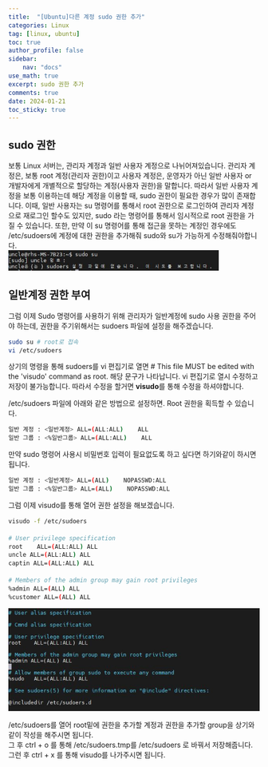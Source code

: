 ```yaml
---
title:  "[Ubuntu]다른 계정 sudo 권한 추가"
categories: Linux
tag: [linux, ubuntu]
toc: true
author_profile: false
sidebar:
    nav: "docs"
use_math: true
excerpt: sudo 권한 추가
comments: true
date: 2024-01-21
toc_sticky: true
---
```


## sudo 권한
보통 Linux 서버는, 관리자 계정과 일반 사용자 계정으로 나뉘어져있습니다. 관리자 계정은, 보통 root 계정(관리자 권한)이고 사용자 계정은, 운영자가 아닌 일반 사용자 or 개발자에게 개별적으로 할당하는 계정(사용자 권한)을 말합니다. 따라서 일반 사용자 계정을 보통 이용하는데 해당 계정을 이용할 때, sudo 권한이 필요한 경우가 많이 존재합니다. 이때, 일반 사용자는 su 명령어를 통해서 root 권한으로 로그인하여 관리자 계정으로 재로그인 할수도 있지만, sudo 라는 명령어를 통해서 임시적으로 root 권한을 가질 수 있습니다. 또한, 만약 이 su 명령어를 통해 접근을 못하는 계정인 경우에도 /etc/sudoers에 계정에 대한 권한을 추가해줘 sudo와 su가 가능하게 수정해줘야합니다.   
<img src="../../../assets/images/Linux/2024-01-21-sudoers/sudo 1.JPG" alt="sudo 1" style="zoom:80%;" />    

## 일반계정 권한 부여

그럼 이제 Sudo 명령어를 사용하기 위해 관리자가 일반계정에 sudo 사용 권한을 주어야 하는데, 권한을 주기위해서는 sudoers 파일에 설정을 해주겠습니다.   
```bash
sudo su # root로 접속
vi /etc/sudoers
```
상기의 명령을 통해 sudoers를 vi 편집기로 열면 # This file MUST be edited with the 'visudo' command as root. 해당 문구가 나타납니다. vi 편집기로 열시 수정하고 저장이 불가능합니다. 따라서 수정을 할거면 **visudo**를 통해 수정을 하셔야합니다.   


/etc/sudoers 파일에 아래와 같은 방법으로 설정하면. Root 권한을 획득할 수 있습니다.
```bash
일반 계정 : <일반계정> ALL=(ALL:ALL)    ALL
일반 그룹 : <%일반그룹> ALL=(ALL:ALL)    ALL
```
만약 sudo 명령어 사용시 비밀번호 입력이 필요없도록 하고 싶다면 하기와같이 하시면 됩니다.   
```bash
일반 계정 : <일반계정> ALL=(ALL)    NOPASSWD:ALL
일반 그룹 : <%일반그룹> ALL=(ALL)    NOPASSWD:ALL
```

그럼 이제 visudo를 통해 열어 권한 설정을 해보겠습니다.   
```bash
visudo -f /etc/sudoers

# User privilege specification
root    ALL=(ALL:ALL) ALL
uncle ALL=(ALL:ALL) ALL
captin ALL=(ALL:ALL) ALL

# Members of the admin group may gain root privileges
%admin ALL=(ALL) ALL
%customer ALL=(ALL) ALL
```
<img src="../../../assets/images/Linux/2024-01-21-sudoers/sudo 2.JPG" alt="sudo 2" style="zoom:80%;" />    

/etc/sudoers를 열어 root밑에 권한을 추가할 계정과 권한을 추가할 group을 상기와같이 작성을 해주시면 됩니다.   
그 후 ctrl + o 를 통해 /etc/sudoers.tmp를 /etc/sudoers 로 바꿔서 저장해줍니다. 그런 후 ctrl + x 를 통해 visudo를 나가주시면 됩니다.   
